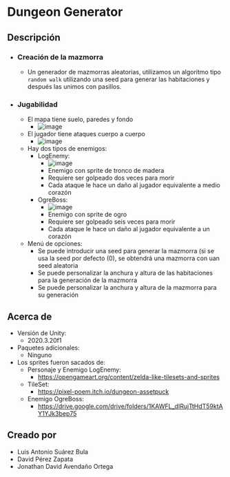 # Dungeon Generator


## Descripción
* ### Creación de la mazmorra
  * Un generador de mazmorras aleatorias, utilizamos un algoritmo tipo `random walk` utilizando una seed para generar las habitaciones y después las unimos con pasillos.

* ### Jugabilidad
  * El mapa tiene suelo, paredes y fondo
    * ![image](https://user-images.githubusercontent.com/2703274/152626437-2712307e-c709-403f-b24c-6fdf2b1c9f21.png) 
  * El jugador tiene ataques cuerpo a cuerpo 
    * ![image](https://user-images.githubusercontent.com/2703274/152626368-ded6beb5-94aa-4bd0-81f8-4945dfd79582.png) 
  * Hay dos tipos de enemigos:
    * LogEnemy:
      * ![image](https://user-images.githubusercontent.com/2703274/152626537-e3420d10-c751-4f7d-89cb-f4f6d4adcd12.png)
      * Enemigo con sprite de tronco de madera
      * Requiere ser golpeado dos veces para morir
      * Cada ataque le hace un daño al jugador equivalente a medio corazón
    * OgreBoss:
      * ![image](https://user-images.githubusercontent.com/2703274/152626594-0ea93027-529a-4883-aa6c-8f1fb8ea1a53.png)
      * Enemigo con sprite de ogro
      * Requiere ser golpeado seis veces para morir
      * Cada ataque le hace un daño al jugador equivalente a un corazón
  * Menú de opciones:
    * Se puede introducir una seed para generar la mazmorra (si se usa la seed por defecto (0), se obtendrá una mazmorra con uan seed aleatoria
    * Se puede personalizar la anchura y altura de las habitaciones para la generación de la mazmorra
    * Se puede personalizar la anchura y altura de la mazmorra para su generación 

## Acerca de 

* Versión de Unity:
  * 2020.3.20f1
* Paquetes adicionales:
  * Ninguno
* Los sprites fueron sacados de:
  * Personaje y Enemigo LogEnemy: 
    * https://opengameart.org/content/zelda-like-tilesets-and-sprites 
  * TileSet: 
    * https://pixel-poem.itch.io/dungeon-assetpuck
  * Enemigo OgreBoss:
    * https://drive.google.com/drive/folders/1KAWFL_dIRujTtHdT59ktAY1YJk3bep75  

## Creado por

* Luis Antonio Suárez Bula
* David Pérez Zapata
* Jonathan David Avendaño Ortega
